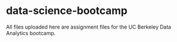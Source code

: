 # data-science-bootcamp
All files uploaded here are assignment files for the UC Berkeley Data Analytics bootcamp.
